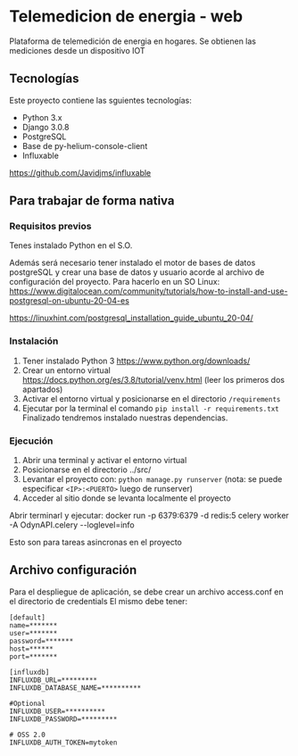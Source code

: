 # Telemedicion de energia - web

Plataforma de telemedición de energia en hogares. Se obtienen las mediciones desde un dispositivo IOT

## Tecnologías

Este proyecto contiene las sguientes tecnologías:

- Python 3.x
- Django 3.0.8
- PostgreSQL
- Base de py-helium-console-client
- Influxable

https://github.com/Javidjms/influxable

## Para trabajar de forma nativa

### Requisitos previos

Tenes instalado Python en el S.O.

Además será necesario tener instalado el motor de bases de datos postgreSQL y crear una base de datos y usuario acorde al archivo de configuración del proyecto.
Para hacerlo en un SO Linux: https://www.digitalocean.com/community/tutorials/how-to-install-and-use-postgresql-on-ubuntu-20-04-es

https://linuxhint.com/postgresql_installation_guide_ubuntu_20-04/


### Instalación

1. Tener instalado Python 3 https://www.python.org/downloads/
1. Crear un entorno virtual https://docs.python.org/es/3.8/tutorial/venv.html (leer los primeros dos apartados)
1. Activar el entorno virtual y posicionarse en el directorio `/requirements`
1. Ejecutar por la terminal el comando `pip install -r requirements.txt` Finalizado tendremos instalado nuestras dependencias.

### Ejecución

1. Abrir una terminal y activar el entorno virtual
1. Posicionarse en el directorio ../src/
1. Levantar el proyecto con: `python manage.py runserver` (nota: se puede especificar `<IP>:<PUERTO>` luego de runserver)
1. Acceder al sitio donde se levanta localmente el proyecto

Abrir terminarl y ejecutar:
docker run -p 6379:6379 -d redis:5
celery worker -A OdynAPI.celery --loglevel=info

Esto son para tareas asincronas en el proyecto



## Archivo configuración

Para el despliegue de aplicación, se debe crear un archivo access.conf en el directorio de credentials
El mismo debe tener:

    [default]
    name=*******
    user=*******
    password=*******
    host=******
    port=*******
    
    [influxdb]
    INFLUXDB_URL=*********
    INFLUXDB_DATABASE_NAME=**********
    
    #Optional
    INFLUXDB_USER=**********
    INFLUXDB_PASSWORD=*********
    
    # OSS 2.0
    INFLUXDB_AUTH_TOKEN=mytoken
